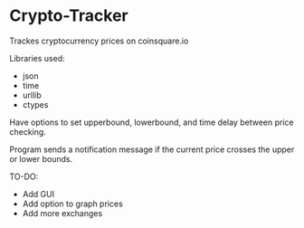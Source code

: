 # Crypto-Tracker

Trackes cryptocurrency prices on coinsquare.io

Libraries used: 
- json
- time
- urllib
- ctypes

Have options to set upperbound, lowerbound, and time delay between price checking. 

Program sends a notification message if the current price crosses the upper or lower bounds.

TO-DO:
- Add GUI
- Add option to graph prices
- Add more exchanges


